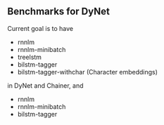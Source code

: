 Benchmarks for DyNet
--------------------

Current goal is to have
* rnnlm
* rnnlm-minibatch
* treelstm
* bilstm-tagger
* bilstm-tagger-withchar (Character embeddings)

in DyNet and Chainer, and

* rnnlm
* rnnlm-minibatch
* bilstm-tagger
